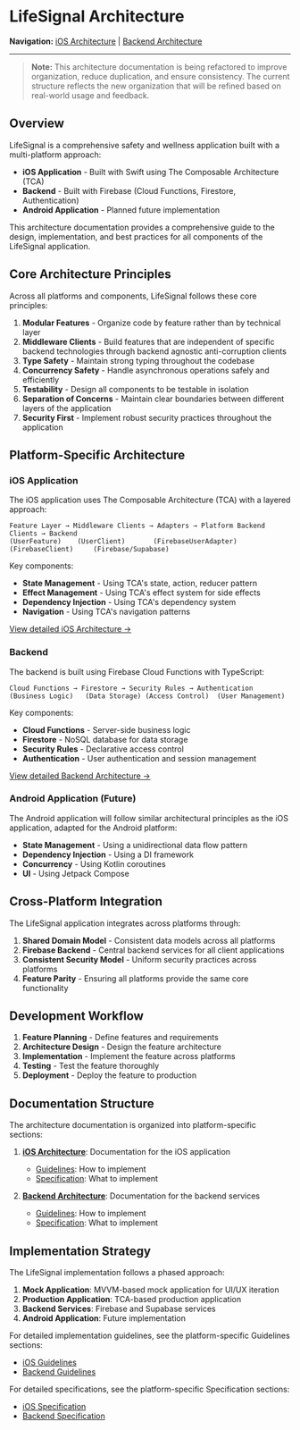 # LifeSignal Architecture

**Navigation:** [iOS Architecture](iOS/README.md) | [Backend Architecture](Backend/README.md)

---

> **Note:** This architecture documentation is being refactored to improve organization, reduce duplication, and ensure consistency. The current structure reflects the new organization that will be refined based on real-world usage and feedback.

## Overview

LifeSignal is a comprehensive safety and wellness application built with a multi-platform approach:

- **iOS Application** - Built with Swift using The Composable Architecture (TCA)
- **Backend** - Built with Firebase (Cloud Functions, Firestore, Authentication)
- **Android Application** - Planned future implementation

This architecture documentation provides a comprehensive guide to the design, implementation, and best practices for all components of the LifeSignal application.

## Core Architecture Principles

Across all platforms and components, LifeSignal follows these core principles:

1. **Modular Features** - Organize code by feature rather than by technical layer
2. **Middleware Clients** - Build features that are independent of specific backend technologies through backend agnostic anti-corruption clients
3. **Type Safety** - Maintain strong typing throughout the codebase
4. **Concurrency Safety** - Handle asynchronous operations safely and efficiently
5. **Testability** - Design all components to be testable in isolation
6. **Separation of Concerns** - Maintain clear boundaries between different layers of the application
7. **Security First** - Implement robust security practices throughout the application

## Platform-Specific Architecture

### iOS Application

The iOS application uses The Composable Architecture (TCA) with a layered approach:

```
Feature Layer → Middleware Clients → Adapters → Platform Backend Clients → Backend
(UserFeature)    (UserClient)       (FirebaseUserAdapter)  (FirebaseClient)     (Firebase/Supabase)
```

Key components:
- **State Management** - Using TCA's state, action, reducer pattern
- **Effect Management** - Using TCA's effect system for side effects
- **Dependency Injection** - Using TCA's dependency system
- **Navigation** - Using TCA's navigation patterns

[View detailed iOS Architecture →](iOS/README.md)

### Backend

The backend is built using Firebase Cloud Functions with TypeScript:

```
Cloud Functions → Firestore → Security Rules → Authentication
(Business Logic)   (Data Storage) (Access Control)  (User Management)
```

Key components:
- **Cloud Functions** - Server-side business logic
- **Firestore** - NoSQL database for data storage
- **Security Rules** - Declarative access control
- **Authentication** - User authentication and session management

[View detailed Backend Architecture →](Backend/README.md)

### Android Application (Future)

The Android application will follow similar architectural principles as the iOS application, adapted for the Android platform:

- **State Management** - Using a unidirectional data flow pattern
- **Dependency Injection** - Using a DI framework
- **Concurrency** - Using Kotlin coroutines
- **UI** - Using Jetpack Compose

## Cross-Platform Integration

The LifeSignal application integrates across platforms through:

1. **Shared Domain Model** - Consistent data models across all platforms
2. **Firebase Backend** - Central backend services for all client applications
3. **Consistent Security Model** - Uniform security practices across platforms
4. **Feature Parity** - Ensuring all platforms provide the same core functionality

## Development Workflow

1. **Feature Planning** - Define features and requirements
2. **Architecture Design** - Design the feature architecture
3. **Implementation** - Implement the feature across platforms
4. **Testing** - Test the feature thoroughly
5. **Deployment** - Deploy the feature to production

## Documentation Structure

The architecture documentation is organized into platform-specific sections:

1. **[iOS Architecture](iOS/README.md)**: Documentation for the iOS application
   - [Guidelines](iOS/Guidelines/README.md): How to implement
   - [Specification](iOS/Specification/README.md): What to implement

2. **[Backend Architecture](Backend/README.md)**: Documentation for the backend services
   - [Guidelines](Backend/Guidelines/README.md): How to implement
   - [Specification](Backend/Specification/README.md): What to implement

## Implementation Strategy

The LifeSignal implementation follows a phased approach:

1. **Mock Application**: MVVM-based mock application for UI/UX iteration
2. **Production Application**: TCA-based production application
3. **Backend Services**: Firebase and Supabase services
4. **Android Application**: Future implementation

For detailed implementation guidelines, see the platform-specific Guidelines sections:
- [iOS Guidelines](iOS/Guidelines/README.md)
- [Backend Guidelines](Backend/Guidelines/README.md)

For detailed specifications, see the platform-specific Specification sections:
- [iOS Specification](iOS/Specification/README.md)
- [Backend Specification](Backend/Specification/README.md)